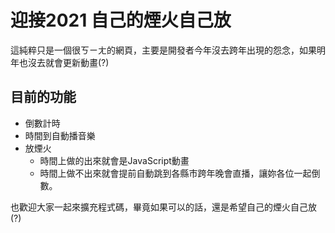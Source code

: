 # 迎接2021 自己的煙火自己放

這純粹只是一個很ㄎㄧㄤ的網頁，主要是開發者今年沒去跨年出現的怨念，如果明年也沒去就會更新動畫(?)

## 目前的功能
* 倒數計時
* 時間到自動播音樂
* 放煙火
    * 時間上做的出來就會是JavaScript動畫
    * 時間上做不出來就會提前自動跳到各縣市跨年晚會直播，讓妳各位一起倒數。

也歡迎大家一起來擴充程式碼，畢竟如果可以的話，還是希望自己的煙火自己放(?)